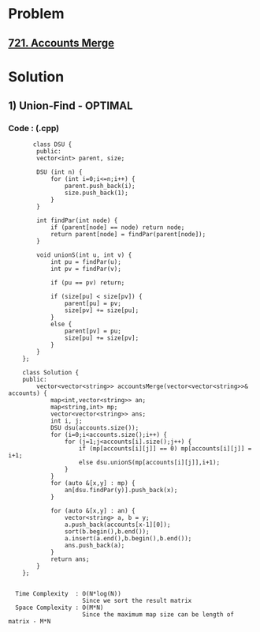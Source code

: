 # Problem

## [721. Accounts Merge](https://leetcode.com/problems/accounts-merge/)


# Solution 

## 1) Union-Find - OPTIMAL

       
      
      
   ### Code : (.cpp)
    
           class DSU {
            public:
            vector<int> parent, size;

            DSU (int n) {
                for (int i=0;i<=n;i++) {
                    parent.push_back(i);
                    size.push_back(1);
                }
            }

            int findPar(int node) {
                if (parent[node] == node) return node;
                return parent[node] = findPar(parent[node]);
            }

            void unionS(int u, int v) {
                int pu = findPar(u);
                int pv = findPar(v);

                if (pu == pv) return;

                if (size[pu] < size[pv]) {
                    parent[pu] = pv;
                    size[pv] += size[pu];
                }
                else {
                    parent[pv] = pu;
                    size[pu] += size[pv];
                }
            }
        };

        class Solution {
        public:
            vector<vector<string>> accountsMerge(vector<vector<string>>& accounts) {
                map<int,vector<string>> an;
                map<string,int> mp;
                vector<vector<string>> ans;
                int i, j;
                DSU dsu(accounts.size());
                for (i=0;i<accounts.size();i++) {
                    for (j=1;j<accounts[i].size();j++) {
                        if (mp[accounts[i][j]] == 0) mp[accounts[i][j]] = i+1;
                        else dsu.unionS(mp[accounts[i][j]],i+1);
                    }
                }
                for (auto &[x,y] : mp) {
                    an[dsu.findPar(y)].push_back(x);
                }

                for (auto &[x,y] : an) {
                    vector<string> a, b = y;
                    a.push_back(accounts[x-1][0]);
                    sort(b.begin(),b.end());
                    a.insert(a.end(),b.begin(),b.end());
                    ans.push_back(a);
                }
                return ans;
            }
        };

 
      Time Complexity  : O(N*log(N)) 
                         Since we sort the result matrix
      Space Complexity : O(M*N)
                         Since the maximum map size can be length of matrix - M*N 
